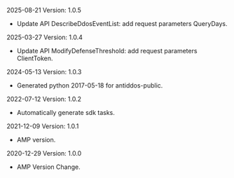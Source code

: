 2025-08-21 Version: 1.0.5
- Update API DescribeDdosEventList: add request parameters QueryDays.


2025-03-27 Version: 1.0.4
- Update API ModifyDefenseThreshold: add request parameters ClientToken.


2024-05-13 Version: 1.0.3
- Generated python 2017-05-18 for antiddos-public.

2022-07-12 Version: 1.0.2
- Automatically generate sdk tasks.

2021-12-09 Version: 1.0.1
- AMP version.

2020-12-29 Version: 1.0.0
- AMP Version Change.

